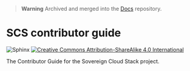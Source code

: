 > **Warning**
> Archived and merged into the [Docs](https://github.com/SovereignCloudStack/Docs) repository.
> 
# SCS contributor guide

![Sphinx](https://github.com/SovereignCloudStack/contributor-guide/workflows/Sphinx/badge.svg)
[![Creative Commons Attribution-ShareAlike 4.0 International](https://licensebuttons.net/l/by-sa/4.0/88x31.png)](http://creativecommons.org/licenses/by-sa/4.0/)

The Contributor Guide for the Sovereign Cloud Stack project.
